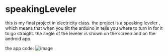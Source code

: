 # speakingLeveler

this is my final project in electricity class.
the project is a speaking leveler ,
which means that when you tilt the arduino in tells you where to turn in for it to go straight.
the angle of the leveler is shown on the screen and on the android app.

the app code:
![image](https://user-images.githubusercontent.com/80260333/222528029-642098bc-d3d9-45a6-b93b-6928f6794025.png)

